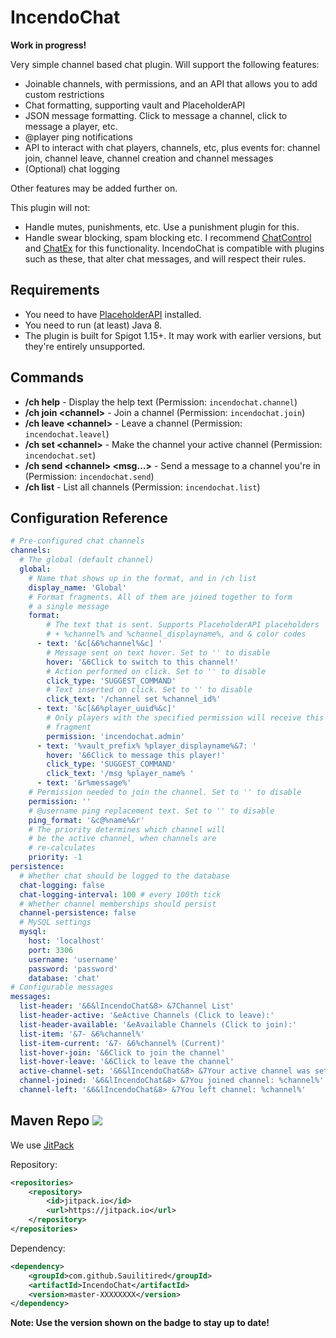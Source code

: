 # IncendoChat

**Work in progress!** 

Very simple channel based chat plugin. Will support the following features:
- Joinable channels, with permissions, and an API that allows you to add custom restrictions
- Chat formatting, supporting vault and PlaceholderAPI 
- JSON message formatting. Click to message a channel, click to message a player, etc. 
- @player ping notifications
- API to interact with chat players, channels, etc, plus events for: channel join,
 channel leave, channel creation and channel messages
- (Optional) chat logging

Other features may be added further on.

This plugin will not:
- Handle mutes, punishments, etc. Use a punishment plugin for this.
- Handle swear blocking, spam blocking etc. I recommend [ChatControl](https://www.spigotmc.org/resources/chatcontrol™-the-ultimate-chat-plugin-500-000-downloads-1-2-5-1-15-2.271/)
and [ChatEx](https://dev.bukkit.org/projects/chatex) for this functionality. IncendoChat
is compatible with plugins such as these, that alter chat messages, and will respect
their rules.

## Requirements
- You need to have [PlaceholderAPI](https://www.spigotmc.org/resources/placeholderapi.6245/) installed.
- You need to run (at least) Java 8.
- The plugin is built for Spigot 1.15+. It may work with earlier versions, but they're entirely unsupported.

## Commands
- **/ch help** - Display the help text (Permission: `incendochat.channel`)
- **/ch join \<channel\>** - Join a channel (Permission: `incendochat.join`)
- **/ch leave \<channel\>** - Leave a channel (Permission: `incendochat.leavel`)
- **/ch set \<channel\>** - Make the channel your active channel (Permission: `incendochat.set`)
- **/ch send \<channel\> \<msg...\>** - Send a message to a channel you're in (Permission: `incendochat.send`)
- **/ch list** - List all channels (Permission: `incendochat.list`)

## Configuration Reference

```yaml
# Pre-configured chat channels
channels:
  # The global (default channel)
  global:
    # Name that shows up in the format, and in /ch list
    display_name: 'Global'
    # Format fragments. All of them are joined together to form
    # a single message
    format:
        # The text that is sent. Supports PlaceholderAPI placeholders
        # + %channel% and %channel_displayname%, and & color codes
      - text: '&c[&6%channel%&c] '
        # Message sent on text hover. Set to '' to disable 
        hover: '&6Click to switch to this channel!'
        # Action performed on click. Set to '' to disable
        click_type: 'SUGGEST_COMMAND'
        # Text inserted on click. Set to '' to disable
        click_text: '/channel set %channel_id%'
      - text: '&c[&6%player_uuid%&c]'
        # Only players with the specified permission will receive this
        # fragment
        permission: 'incendochat.admin'
      - text: '%vault_prefix% %player_displayname%&7: '
        hover: '&6Click to message this player!'
        click_type: 'SUGGEST_COMMAND'
        click_text: '/msg %player_name% '
      - text: '&r%message%'
    # Permission needed to join the channel. Set to '' to disable
    permission: ''
    # @username ping replacement text. Set to '' to disable
    ping_format: '&c@%name%&r'
    # The priority determines which channel will
    # be the active channel, when channels are
    # re-calculates
    priority: -1
persistence:
  # Whether chat should be logged to the database
  chat-logging: false
  chat-logging-interval: 100 # every 100th tick
  # Whether channel memberships should persist
  channel-persistence: false
  # MySQL settings
  mysql:
    host: 'localhost'
    port: 3306
    username: 'username'
    password: 'password'
    database: 'chat'
# Configurable messages
messages:
  list-header: '&6&lIncendoChat&8> &7Channel List'
  list-header-active: '&eActive Channels (Click to leave):'
  list-header-available: '&eAvailable Channels (Click to join):'
  list-item: '&7- &6%channel%'
  list-item-current: '&7- &6%channel% (Current)'
  list-hover-join: '&6Click to join the channel'
  list-hover-leave: '&6Click to leave the channel'
  active-channel-set: '&6&lIncendoChat&8> &7Your active channel was set to: %channel%'
  channel-joined: '&6&lIncendoChat&8> &7You joined channel: %channel%'
  channel-left: '&6&lIncendoChat&8> &7You left channel: %channel%'
```

## Maven Repo [![](https://jitpack.io/v/Sauilitired/IncendoChat.svg)](https://jitpack.io/#Sauilitired/IncendoChat)

We use [JitPack](https://jitpack.io/#Sauilitired/IncendoCha) 

Repository:
```xml
<repositories>
    <repository>
        <id>jitpack.io</id>
        <url>https://jitpack.io</url>
    </repository>
</repositories>
```

Dependency:
```xml
<dependency>
    <groupId>com.github.Sauilitired</groupId>
    <artifactId>IncendoChat</artifactId>
    <version>master-XXXXXXXX</version>
</dependency>
```

**Note: Use the version shown on the badge to stay up to date!**
